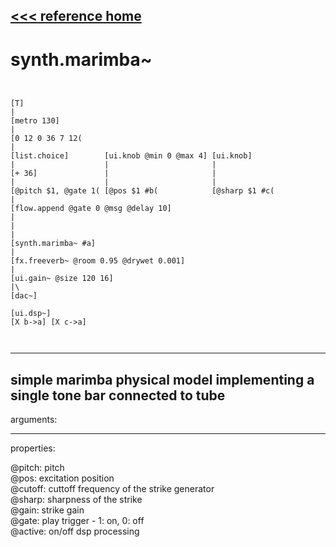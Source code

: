 [<<< reference home](ceammc_lib.md)
---

# synth.marimba~

```


[T]
|
[metro 130]
|
[0 12 0 36 7 12(
|
[list.choice]        [ui.knob @min 0 @max 4] [ui.knob]
|                    |                       |
[+ 36]               |                       |
|                    |                       |
[@pitch $1, @gate 1( [@pos $1 #b(            [@sharp $1 #c(
|
[flow.append @gate 0 @msg @delay 10]
|
|
|
[synth.marimba~ #a]
|
[fx.freeverb~ @room 0.95 @drywet 0.001]
|
[ui.gain~ @size 120 16]
|\
[dac~]

[ui.dsp~]
[X b->a] [X c->a]

            
```
---
simple marimba physical model implementing a single tone bar connected to
            tube
---
arguments:


---
properties:

@pitch: 
            pitch<br>
@pos: excitation
            position<br>
@cutoff: 
            cuttoff frequency of the strike generator<br>
@sharp: 
            sharpness of the strike<br>
@gain: strike
            gain<br>
@gate: play trigger
            - 1: on, 0: off<br>
@active: on/off dsp
            processing<br>


